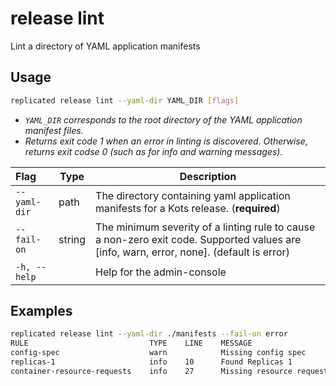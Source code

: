 # release lint

Lint a directory of YAML application manifests

## Usage
```bash
replicated release lint --yaml-dir YAML_DIR [flags]
```

* _`YAML_DIR` corresponds to the root directory of the YAML application manifest files._
* _Returns exit code 1 when an error in linting is discovered. Otherwise, returns exit codse 0 (such as for info and warning messages)._

| Flag                 | Type | Description |
|:----------------------|------|-------------|
| `--yaml-dir` | path | The directory containing yaml application manifests for a Kots release. (**required**) |
| `--fail-on` | string | The minimum severity of a linting rule to cause a non-zero exit code. Supported values are [info, warn, error, none]. (default is error) |
| `-h, --help`   |  |          Help for the admin-console |

## Examples
```bash
replicated release lint --yaml-dir ./manifests --fail-on error
RULE                           TYPE    LINE    MESSAGE
config-spec                    warn            Missing config spec
replicas-1                     info    10      Found Replicas 1
container-resource-requests    info    27      Missing resource requests
```
